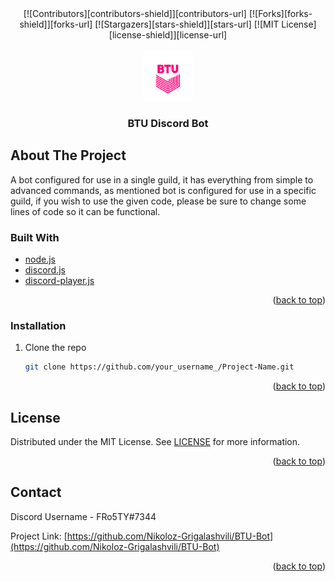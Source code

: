 
<div id="top"></div>
<div align="center">
[![Contributors][contributors-shield]][contributors-url]
[![Forks][forks-shield]][forks-url]
[![Stargazers][stars-shield]][stars-url]
[![MIT License][license-shield]][license-url]
</div>

<br />
<div align="center">
  <a href="https://github.com/Nikoloz-Grigalashvili/BTU-Bot">
    <img src="Pictures/BTULogo.png" alt="Logo" width="80" height="80">
  </a>

  <h3 align="center">BTU Discord Bot</h3>
</div>

## About The Project

A bot configured for use in a single guild, it has everything from simple to advanced commands, as mentioned bot is configured for use in a specific guild, if you wish to use the given code, please be sure to change some lines of code so it can be functional.


### Built With

* [node.js](https://nodejs.org/)
* [discord.js](https://discord.js.org/)
* [discord-player.js](https://discord-player.js.org/)

<p align="right">(<a href="#top">back to top</a>)</p>

### Installation

1. Clone the repo
   ```sh
   git clone https://github.com/your_username_/Project-Name.git
   ```

<p align="right">(<a href="#top">back to top</a>)</p>

## License

Distributed under the MIT License. See [LICENSE](LICENSE) for more information.

<p align="right">(<a href="#top">back to top</a>)</p>

## Contact

Discord Username - FRo5TY#7344

Project Link: [https://github.com/Nikoloz-Grigalashvili/BTU-Bot](https://github.com/Nikoloz-Grigalashvili/BTU-Bot)

<p align="right">(<a href="#top">back to top</a>)</p>

[contributors-shield]: https://img.shields.io/github/contributors/Nikoloz-Grigalashvili/BTU-Bot.svg?style=for-the-badge
[contributors-url]: https://github.com/Nikoloz-Grigalashvili/BTU-Bot/graphs/contributors
[forks-shield]: https://img.shields.io/github/forks/Nikoloz-Grigalashvili/BTU-Bot.svg?style=for-the-badge
[forks-url]: https://github.com/Nikoloz-Grigalashvili/BTU-Bot/network/members
[stars-shield]: https://img.shields.io/github/stars/Nikoloz-Grigalashvili/BTU-Bot.svg?style=for-the-badge
[stars-url]: https://github.com/Nikoloz-Grigalashvili/BTU-Bot/stargazers
[license-shield]: https://img.shields.io/github/license/Nikoloz-Grigalashvili/BTU-Bot.svg?style=for-the-badge
[license-url]: https://github.com/Nikoloz-Grigalashvili/BTU-Bot/blob/master/LICENSE.txt
